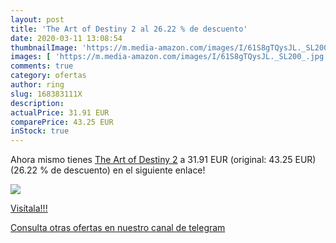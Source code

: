 ```yaml
---
layout: post
title: 'The Art of Destiny 2 al 26.22 % de descuento'
date: 2020-03-11 13:08:54
thumbnailImage: 'https://m.media-amazon.com/images/I/61S8gTQysJL._SL200_.jpg'
images: [ 'https://m.media-amazon.com/images/I/61S8gTQysJL._SL200_.jpg' ]
comments: true
category: ofertas
author: ring
slug: 168383111X
description:
actualPrice: 31.91 EUR
comparePrice: 43.25 EUR
inStock: true
---
```


Ahora mismo tienes [The Art of Destiny 2](https://www.amazon.es/dp/168383111X/?tag=redken-21) a 31.91 EUR (original: 43.25 EUR) (26.22 %  de descuento) en el siguiente enlace!

[![](https://m.media-amazon.com/images/I/61S8gTQysJL._SL200_.jpg)](https://www.amazon.es/dp/168383111X/?tag=redken-21)

[Visítala!!!](https://www.amazon.es/dp/168383111X/?tag=redken-21)

[Consulta otras ofertas en nuestro canal de telegram](https://t.me/s/ofertas25)
